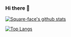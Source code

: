 ### Hi there 👋

[![Square-face's github stats](https://vercel-steel.vercel.app/api?username=Square-face&count_private=true&theme=dark&show_icons=true)](https://github.com/anuraghazra/github-readme-stats)

[![Top Langs](https://vercel-steel.vercel.app/api/top-langs/?username=Square-face&count_private=true&theme=dark&layout=compact&langs_count=8)](https://github.com/anuraghazra/github-readme-stats)

